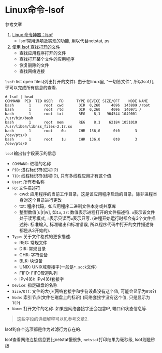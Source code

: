 # Linux命令-lsof

参考文章

1. [Linux 命令神器：lsof](https://www.jianshu.com/p/a3aa6b01b2e1)
    - lsof常用选项及实现的功能, 用以代替netstat, ps
2. [使用 lsof 查找打开的文件](https://www.ibm.com/developerworks/cn/aix/library/au-lsof.html)
    - 查找应用程序打开的文件
    - 查找打开某个文件的应用程序
    - 恢复删除的文件
    - 查找网络连接


`lsof`: list open files(列出打开的文件). 由于在linux里, "一切皆文件", 所以lsof几乎可以完成所有信息的查看.

```
# lsof | head
COMMAND  PID  TID USER   FD      TYPE DEVICE SIZE/OFF    NODE NAME
bash       1      root  cwd       DIR  0,260     4096  143809 /root
bash       1      root  rtd       DIR  0,260     4096  140971 /
bash       1      root  txt       REG    8,1   964544 1049001 /usr/bin/bash
bash       1      root  mem       REG    8,1    62184 1051010 /usr/lib64/libnss_files-2.17.so
bash       1      root    0u      CHR  136,0      0t0       3 /dev/pts/0
bash       1      root    1u      CHR  136,0      0t0       3 /dev/pts/0
```

`lsof`输出各字段表示的信息

- `COMMAND`: 进程的名称
- `PID`: 进程标识符(进程ID)
- `TID`: 线程标识符(线程ID), 只有多线程应用才有这个值.
- `User`: 所有者名称
- `FD`: 文件描述符
  - cwd: 应用程序的当前工作目录，这是该应用程序启动的目录，除非进程本身对这个目录进行更改
  - txt: 程序代码，如应用程序二进制文件本身或共享库
  - 整型数值[u|r|w], 如`1u`, `2r`: 数值表示进程打开的文件描述符. `u`表示该文件处于读写模式, `r`表示只读而`w`表示只写. (进程开始运行时都会有3个文件描述符: 标准输入, 标准输出和标准错误, 所以程序代码中打开的文件描述符都是从3开始的).
- `Type`: 关于文件格式的更多描述.
  - REG: 常规文件
  - DIR: 常规目录
  - CHR: 字符设备
  - BLK: 块设备
  - UNIX: UNIX域套接字(一般是`*.sock`文件)
  - FIFO: FIFO管道队列
  - IPv4(6): IPv4(6)套接字
- `Device`: 指定磁盘的名称
- `Size/Off`: 文件的大小(网络套接字和字符设备没有这个值, 可能会显示为`0t0`?)
- `Node`: 索引节点(文件在磁盘上的标识) (网络套接字没有这个值, 只是显示为`TCP`)
- `Name`: 打开文件的名称. 如果是网络套接字还会包含IP, 端口和状态信息等.

> 这些字段的详细解释可以见参考文章2.

lsof的各个选项都是作为过滤行为存在的.

lsof查看网络连接信息要比netstat慢很多, `netstat`打印结果为毫秒级, lsof则是秒级.
